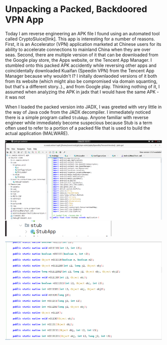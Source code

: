 # Unpacking a Packed, Backdoored VPN App

Today I am reverse engineering an APK file I found using an automated tool called CryptoSluice[link].
This app is interesting for a number of reasons. First, it is an Accelerator (VPN) application marketed at Chinese users for its ability to accelerate connections to mainland China when they are over seas. Second, there are multiple version of it that can be downloaded from the Google play store, the Apps website, or the Tencent App Manager. I stumbled onto this packed APK accidently while reversing other
apps and coincidentally downloaded Kuaifan (Speedin VPN) from the Tencent App Manager because why wouldn't I?
I initally downlaoded versions of it both from its website (which might also be compromised via domain squanting, but that's a different story..)., and from Google play. Thinking nothing of it, I assumed when analyzing the APK in jadx that I would have the same APK - it was not

When I loaded the packed version into JADX, I was greeted with very little in the way of Java code from the JADX decompiler. I immediately noticed there is a simple program called `StubApp`. Anyone familiar with reverse engineer while immediately become suspecious because Stub is a term often used to refer to a portion of a packed file that is used to build the actual application (MALWARE).

![packed1](./imgs/speedin.StubApp1.png)
![packed2](./imgs/speedin.stubapp2.png)


![packed3](./imgs/speedin.stubapp.packedfunctions2.png)


